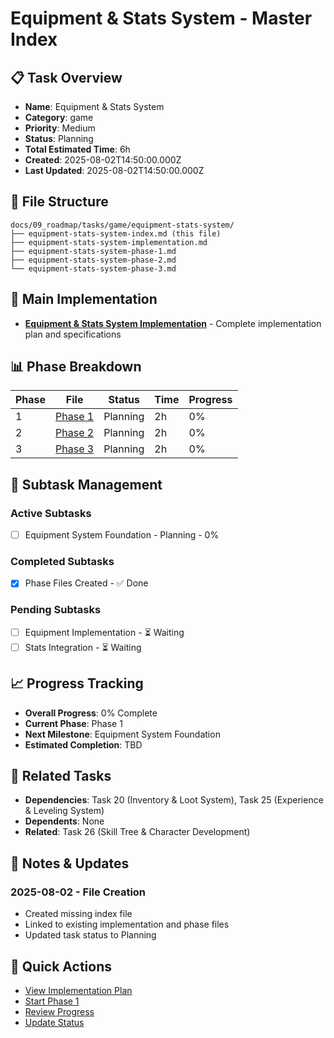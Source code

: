 # Equipment & Stats System - Master Index

## 📋 Task Overview
- **Name**: Equipment & Stats System
- **Category**: game
- **Priority**: Medium
- **Status**: Planning
- **Total Estimated Time**: 6h
- **Created**: 2025-08-02T14:50:00.000Z
- **Last Updated**: 2025-08-02T14:50:00.000Z

## 📁 File Structure
```
docs/09_roadmap/tasks/game/equipment-stats-system/
├── equipment-stats-system-index.md (this file)
├── equipment-stats-system-implementation.md
├── equipment-stats-system-phase-1.md
├── equipment-stats-system-phase-2.md
└── equipment-stats-system-phase-3.md
```

## 🎯 Main Implementation
- **[Equipment & Stats System Implementation](./equipment-stats-system-implementation.md)** - Complete implementation plan and specifications

## 📊 Phase Breakdown
| Phase | File | Status | Time | Progress |
|-------|------|--------|------|----------|
| 1 | [Phase 1](./equipment-stats-system-phase-1.md) | Planning | 2h | 0% |
| 2 | [Phase 2](./equipment-stats-system-phase-2.md) | Planning | 2h | 0% |
| 3 | [Phase 3](./equipment-stats-system-phase-3.md) | Planning | 2h | 0% |

## 🔄 Subtask Management
### Active Subtasks
- [ ] Equipment System Foundation - Planning - 0%

### Completed Subtasks
- [x] Phase Files Created - ✅ Done

### Pending Subtasks
- [ ] Equipment Implementation - ⏳ Waiting
- [ ] Stats Integration - ⏳ Waiting

## 📈 Progress Tracking
- **Overall Progress**: 0% Complete
- **Current Phase**: Phase 1
- **Next Milestone**: Equipment System Foundation
- **Estimated Completion**: TBD

## 🔗 Related Tasks
- **Dependencies**: Task 20 (Inventory & Loot System), Task 25 (Experience & Leveling System)
- **Dependents**: None
- **Related**: Task 26 (Skill Tree & Character Development)

## 📝 Notes & Updates
### 2025-08-02 - File Creation
- Created missing index file
- Linked to existing implementation and phase files
- Updated task status to Planning

## 🚀 Quick Actions
- [View Implementation Plan](./equipment-stats-system-implementation.md)
- [Start Phase 1](./equipment-stats-system-phase-1.md)
- [Review Progress](#progress-tracking)
- [Update Status](#notes--updates) 